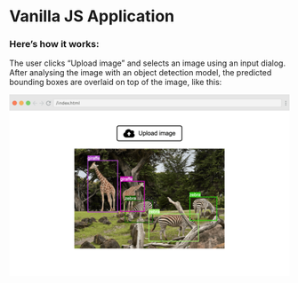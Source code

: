 # Vanilla JS Application

### Here’s how it works:
The user clicks “Upload image” and selects an image using an input dialog. After analysing the image with an object detection model, the predicted bounding boxes are overlaid on top of the image, like this:

![Alt text](/public/assets/js-detection-interence-zebra.png "")
